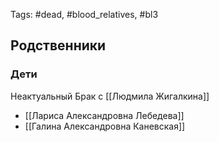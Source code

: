 Tags: #dead, #blood_relatives, #bl3

## Родственники
### Дети
Неактуальный Брак с [[Людмила Жигалкина]]
- [[Лариса Александровна Лебедева]]
- [[Галина Александровна Каневская]]
